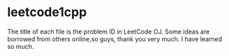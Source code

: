 # leetcode1cpp
The title of each file is the problem ID in LeetCode OJ.
Some ideas are borrowed from others online,so guys, thank you very much. I have learned so much.
